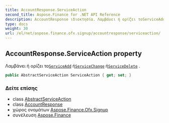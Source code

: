 ```yaml
---
title: AccountResponse.ServiceAction
second_title: Aspose.Finance for .NET API Reference
description: AccountResponse ιδιοκτησία. Λαμβάνει ή ορίζει τοServiceAdd ήServiceChange ήServiceDelete .
type: docs
weight: 30
url: /el/net/aspose.finance.ofx.signup/accountresponse/serviceaction/
---
```

## AccountResponse.ServiceAction property

Λαμβάνει ή ορίζει το[`ServiceAdd`](../../serviceadd/) ή[`ServiceChange`](../../servicechange/) ή[`ServiceDelete`](../../servicedelete/) .

```csharp
public AbstractServiceAction ServiceAction { get; set; }
```

### Δείτε επίσης

* class [AbstractServiceAction](../../abstractserviceaction/)
* class [AccountResponse](../)
* χώρος ονομάτων [Aspose.Finance.Ofx.Signup](../../accountresponse/)
* συνέλευση [Aspose.Finance](../../../)


